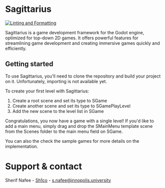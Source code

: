 # Sagittarius

[![Linting and Formatting](https://github.com/Sh1co/Project-S/actions/workflows/lint_and_format.yml/badge.svg)](https://github.com/Sh1co/Project-S/actions/workflows/lint_and_format.yml)

Sagittarius is a game development framework for the Godot engine, optimized for top-down 2D games. It offers powerful features for streamlining game development and creating immersive games quickly and efficiently.

## Getting started

To use Sagittarius, you'll need to clone the repository and build your project on it. Unfortunately, importing is not available yet.

To create your first level with Sagittarius:

1. Create a root scene and set its type to SGame
2. Create another scene and set its type to SGamePlayLevel
3. Add the new scene to the level list in SGame

Congratulations, you now have a game with a single level! If you'd like to add a main menu, simply drag and drop the SMainMenu template scene from the Scenes folder to the main menu field on SGame.

You can also the check the sample games for more details on the implementation.

# Support & contact

Sherif Nafee - [Sh1co](https://github.com/Sh1co) - [s.nafee@innopolis.university](s.nafee@innopolis.university)
